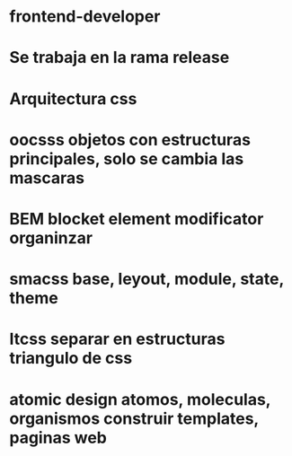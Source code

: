 # frontend-developer

# Se trabaja en la rama release

# Arquitectura css
# oocsss objetos con estructuras principales, solo se cambia las mascaras
# BEM blocket element modificator organinzar
# smacss base, leyout, module, state, theme
# Itcss separar en estructuras triangulo de css
# atomic design atomos, moleculas, organismos construir templates, paginas web